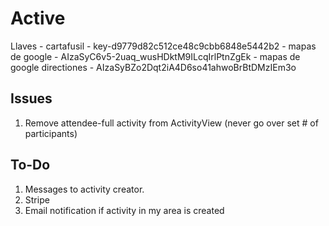 # Active
Llaves - cartafusil - key-d9779d82c512ce48c9cbb6848e5442b2
       - mapas de google - AIzaSyC6v5-2uaq_wusHDktM9ILcqIrlPtnZgEk
       - mapas de google directiones - AIzaSyBZo2Dqt2iA4D6so41ahwoBrBtDMzIEm3o

Issues
-------------
1. Remove attendee-full activity from ActivityView (never go over set # of participants)



To-Do
---------------------
1. Messages to activity creator.
2. Stripe
3. Email notification if activity in my area is created



